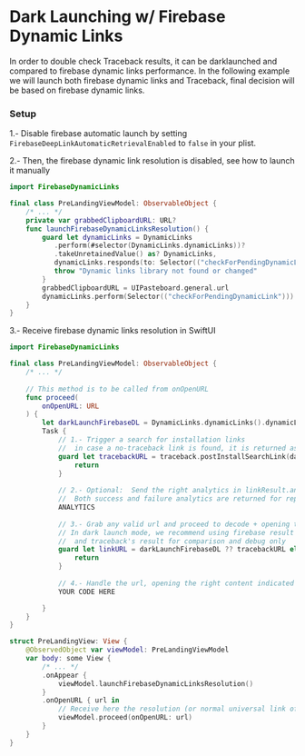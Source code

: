# Dark Launching w/ Firebase Dynamic Links

In order to double check Traceback results, it can be darklaunched and compared to 
firebase dynamic links performance. In the following example we will launch both
firebase dynamic links and Traceback, final decision will be based on firebase dynamic
links.

### Setup

1.- Disable firebase automatic launch by setting `FirebaseDeepLinkAutomaticRetrievalEnabled` to `false` in your plist.

2.- Then, the firebase dynamic link resolution is disabled, see how to launch it manually

```swift
import FirebaseDynamicLinks

final class PreLandingViewModel: ObservableObject {
    /* ... */
    private var grabbedClipboardURL: URL?
    func launchFirebaseDynamicLinksResolution() {
        guard let dynamicLinks = DynamicLinks
           .perform(#selector(DynamicLinks.dynamicLinks))?
           .takeUnretainedValue() as? DynamicLinks,
           dynamicLinks.responds(to: Selector(("checkForPendingDynamicLink"))) else {
           throw "Dynamic links library not found or changed"
        }
        grabbedClipboardURL = UIPasteboard.general.url
        dynamicLinks.perform(Selector(("checkForPendingDynamicLink")))
    }
}
```

3.- Receive firebase dynamic links resolution in SwiftUI

```swift
import FirebaseDynamicLinks

final class PreLandingViewModel: ObservableObject {
    /* ... */
    
    // This method is to be called from onOpenURL
    func proceed(
        onOpenURL: URL
    ) {
        let darkLaunchFirebaseDL = DynamicLinks.dynamicLinks().dynamicLink(fromCustomSchemeURL: url)?.url
        Task {
            // 1.- Trigger a search for installation links
            //  in case a no-traceback link is found, it is returned as tracebackURL
            guard let tracebackURL = traceback.postInstallSearchLink(darkLaunchFirebaseDL) else {
                return
            }
            
            // 2.- Optional:  Send the right analytics in linkResult.analyticsEvents (optional).
            //  Both success and failure analytics are returned for reporting
            ANALYTICS
    
            // 3.- Grab any valid url and proceed to decode + opening the content
            // In dark launch mode, we recommend using firebase result 
            //  and traceback's result for comparison and debug only
            guard let linkURL = darkLaunchFirebaseDL ?? tracebackURL else {
                return
            }
            
            // 4.- Handle the url, opening the right content indicated by linkURL
            YOUR CODE HERE

        }
    }
}

struct PreLandingView: View {
    @ObservedObject var viewModel: PreLandingViewModel
    var body: some View {
        /* ... */
        .onAppear {
            viewModel.launchFirebaseDynamicLinksResolution()
        }
        .onOpenURL { url in
            // Receive here the resolution (or normal universal link of course)
            viewModel.proceed(onOpenURL: url)
        }
    }
}
```
